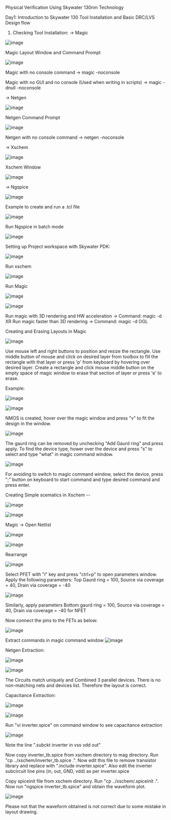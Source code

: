 Physical Verification Using Skywater 130nm Technology


Day1: Introduction to Skywater 130
Tool Installation and Basic DRC/LVS Design flow

1. Checking Tool Installation:
-> Magic

![image](https://user-images.githubusercontent.com/80171126/194927788-8c9c7302-f52c-45a8-9e45-bd2baea84b35.png)

Magic Layout Window and Command Prompt

![image](https://user-images.githubusercontent.com/80171126/194928193-d756e637-e264-4c00-ad7f-d1e2b3a4c438.png)

Magic with no console command -> magic -noconsole

Magic with no GUI and no console (Used when writing in scripts) -> magic -dnull -noconsole


-> Netgen

![image](https://user-images.githubusercontent.com/80171126/194928419-7782db40-cf64-47e1-8cd8-1b91f923af1a.png)

Netgen Command Prompt

![image](https://user-images.githubusercontent.com/80171126/194928486-f21408f2-a02c-4f76-99dd-fae982e13cfa.png)

Netgen with no console command -> netgen -noconsole

-> Xschem

![image](https://user-images.githubusercontent.com/80171126/194928593-440498f6-542e-42c7-b7af-f50d67e24eab.png)

Xschem Window

![image](https://user-images.githubusercontent.com/80171126/194928663-cf53d33d-0ea1-445b-af7e-50596a54d84a.png)

-> Ngspice

![image](https://user-images.githubusercontent.com/80171126/194928848-55020dad-b851-4dc8-8f39-a5c4c108cdef.png)


Example to create and run a .tcl file

![image](https://user-images.githubusercontent.com/80171126/194931483-24b45207-a931-4561-8f77-20a112b546a4.png)

Run Ngspice in batch mode

![image](https://user-images.githubusercontent.com/80171126/194931572-8bd7b085-7d35-4cc1-a7e7-3c2e84ef1a77.png)


Setting up Project workspace with Skywater PDK:

![image](https://user-images.githubusercontent.com/80171126/194934874-e9c07e65-1fe3-4707-b783-4c527f76f5c6.png)


Run xschem

![image](https://user-images.githubusercontent.com/80171126/194934979-8958b232-d5fd-4606-acbc-2bbc5ed909b6.png)

Run Magic

![image](https://user-images.githubusercontent.com/80171126/194935576-33605719-616c-42fd-b276-eb76da36b941.png)

![image](https://user-images.githubusercontent.com/80171126/194935653-cc1b79b4-e496-4b3f-a80e-538b0ca758c7.png)

Run magic with 3D rendering and HW acceleration -> Command: magic -d XR
Run magic faster than 3D rendering -> Command: magic -d OGL

Creating and Erasing Layouts in Magic

![image](https://user-images.githubusercontent.com/80171126/195152395-3e62b8fb-559b-43b7-87a6-0d5515574ec5.png)

Use mouse left and right buttons to position and resize the rectangle. Use middle button of mouse and click on desired layer from toolbox to fill the rectangle with that layer or press 'p' from keyboard by hovering over desired layer. Create a rectangle and click mouse middle button on the empty space of magic window to erase that section of layer or press 'e' to erase.

Example:

![image](https://user-images.githubusercontent.com/80171126/195765414-c81990df-9938-478f-8f42-e59782e9a486.png)

![image](https://user-images.githubusercontent.com/80171126/195765674-c03bc6b8-3535-4eca-9ea6-a4ec23b9764f.png)

NMOS is created, hover over the magic window and press "v" to fit the design in the window.

![image](https://user-images.githubusercontent.com/80171126/195809613-7fffbcfa-2d4f-4b30-b5e2-071583769e46.png)

The gaurd ring can be removed by unchecking "Add Gaurd ring" and press apply.
To find the device type, hower over the device and press "s" to select and type "what" in magic command window.

![image](https://user-images.githubusercontent.com/80171126/195810783-44757358-d72f-44eb-9883-5d56d8506717.png)

For avoiding to switch to magic command window, select the device, press ";" button on keyboard to start command and type desired command and press enter.

Creating Simple scematics in Xschem --

![image](https://user-images.githubusercontent.com/80171126/195825144-52f0e845-79e4-4211-a54d-838b33c927af.png)

![image](https://user-images.githubusercontent.com/80171126/195825764-4d3de95a-7253-4ca1-ae39-790555f92b0b.png)

Magic -> Open Netlist

![image](https://user-images.githubusercontent.com/80171126/195830634-a0d7637c-fa76-469c-8930-290192f3604e.png)

![image](https://user-images.githubusercontent.com/80171126/195830723-7392a1ab-8214-4e13-ad28-9073d8ad9d78.png)

Rearrange 

![image](https://user-images.githubusercontent.com/80171126/195831756-b34ef251-8012-4674-8a06-df85748a171f.png)

Select PFET with "i" key and press "ctrl+p" to open parameters window. Apply the following parameters:
Top Gaurd ring = 100, Source via coverage = 40, Drain via coverage = -40

![image](https://user-images.githubusercontent.com/80171126/195832601-33cc6a0e-d3ad-4609-a9d7-6bb8737a2512.png)

Similarly, apply parameters Bottom gaurd ring = 100, Source via coverage = 40, Drain via coverage = -40 for NFET

Now connect the pins to the FETs as below:

![image](https://user-images.githubusercontent.com/80171126/195837142-172dd082-76b7-4316-a33b-6516da73dcab.png)

Extract commands in magic command window
![image](https://user-images.githubusercontent.com/80171126/195858745-fbfe89af-5c84-4b1f-87dd-c033f38256ee.png)

Netgen Extraction:

![image](https://user-images.githubusercontent.com/80171126/195860248-ea6d74b3-49dd-4c46-8cbf-9912f7f38d07.png)

![image](https://user-images.githubusercontent.com/80171126/195860328-f50d8737-ee95-405b-ab95-45ca0fc42b99.png)

The Circuits match uniquely and Combined 3 parallel devices. There is no non-matching nets and devices list. Therefore the layout is correct.

Capacitance Extraction:

![image](https://user-images.githubusercontent.com/80171126/195862287-d6af781b-4328-4d02-872e-342fba21232a.png)

![image](https://user-images.githubusercontent.com/80171126/195862685-89a41767-63df-414e-9543-96885bdbd2d7.png)

Run "vi inverter.spice" on command window to see capacitance extraction

![image](https://user-images.githubusercontent.com/80171126/195863606-15243458-be61-4d05-8262-e4fddf751ec9.png)

Note the line ".subckt inverter in vss vdd out"

Now copy inverter_tb.spice from xschem directory to mag directory. Run "cp ../xschem/inverter_tb.spice .".
Now edit this file to remove transistor library and replace with ".include inverter.spice". Also edit the inverter subcircuit line pins (in, out, GND, vdd) as per inverter.spice

Copy spiceinit file from xschem directory. Run "cp ../xschem/.spiceinit .".
Now run "ngspice inverter_tb.spice" and obtain the waveform plot.

![image](https://user-images.githubusercontent.com/80171126/195975905-68d4afa5-df65-4473-9b1f-f6f094e442e1.png)

Please not that the waveform obtained is not correct due to some mistake in layout drawing.


